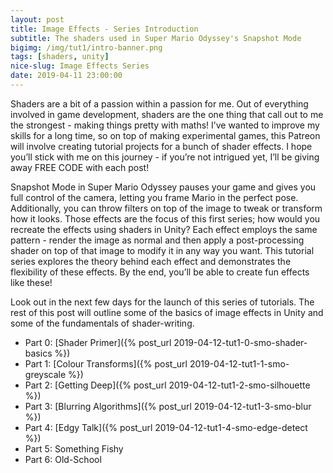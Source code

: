 ```yaml
---
layout: post
title: Image Effects - Series Introduction
subtitle: The shaders used in Super Mario Odyssey's Snapshot Mode
bigimg: /img/tut1/intro-banner.png
tags: [shaders, unity]
nice-slug: Image Effects Series
date: 2019-04-11 23:00:00
---
```


Shaders are a bit of a passion within a passion for me. Out of everything involved in game development, shaders are the one thing that call out to me the strongest - making things pretty with maths! I’ve wanted to improve my skills for a long time, so on top of making experimental games, this Patreon will involve creating tutorial projects for a bunch of shader effects. I hope you’ll stick with me on this journey - if you’re not intrigued yet, I’ll be giving away FREE CODE with each post!

Snapshot Mode in Super Mario Odyssey pauses your game and gives you full control of the camera, letting you frame Mario in the perfect pose. Additionally, you can throw filters on top of the image to tweak or transform how it looks. Those effects are the focus of this first series; how would you recreate the effects using shaders in Unity? Each effect employs the same pattern - render the image as normal and then apply a post-processing shader on top of that image to modify it in any way you want. This tutorial series explores the theory behind each effect and demonstrates the flexibility of these effects. By the end, you’ll be able to create fun effects like these!

Look out in the next few days for the launch of this series of tutorials. The rest of this post will outline some of the basics of image effects in Unity and some of the fundamentals of shader-writing.

- Part 0: [Shader Primer]({% post_url 2019-04-12-tut1-0-smo-shader-basics %})
- Part 1: [Colour Transforms]({% post_url 2019-04-12-tut1-1-smo-greyscale %})
- Part 2: [Getting Deep]({% post_url 2019-04-12-tut1-2-smo-silhouette %})
- Part 3: [Blurring Algorithms]({% post_url 2019-04-12-tut1-3-smo-blur %})
- Part 4: [Edgy Talk]({% post_url 2019-04-12-tut1-4-smo-edge-detect %})
- Part 5: Something Fishy
- Part 6: Old-School

